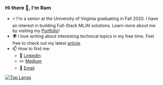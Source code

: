 ### Hi there 👋, I'm Ram

- :zap: I'm a senior at the University of Virginia graduating in Fall 2020. I have an interest in building Full-Stack ML/AI solutions. Learn more about me by visiting my [Portfolio](https://ramvegiraju.github.io/PersonalPortfolio/)!
- :earth_africa: I love writing about interesting technical topics in my free time. Feel free to check out my latest [article](https://towardsdatascience.com/building-web-applications-with-streamlit-for-nlp-projects-cdc1cf0b38db).
- 📫 How to find me: 
  - :office: [LinkedIn](https://www.linkedin.com/in/ram-vegiraju-81272b162/)
  - :pencil2: [Medium](https://ram-vegiraju.medium.com/)
  - :email: [Email](mailto:rav3sa@virginia.edu?subject=[GitHub]%20Source%20Han%20Sans)

[![Top Langs](https://github-readme-stats.vercel.app/api/top-langs/?username=RamVegiraju)](https://github.com/RamVegiraju/github-readme-stats)

<!--
**RamVegiraju/RamVegiraju** is a ✨ _special_ ✨ repository because its `README.md` (this file) appears on your GitHub profile.

Here are some ideas to get you started:

- 🔭 I’m currently working on ...
- 🌱 I’m currently learning ...
- 👯 I’m looking to collaborate on ...
- 🤔 I’m looking for help with ...
- 💬 Ask me about ...
- 📫 How to reach me: ...
- 😄 Pronouns: ...
- ⚡ Fun fact: ...
-->
